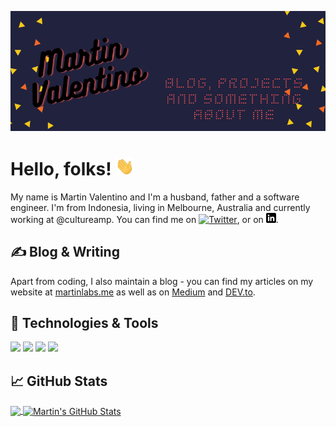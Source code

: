 [![Social banner for martindavid](https://github.com/martindavid/martindavid/raw/master/assets/github-back.png)](https://martinlabs.me)

# Hello, folks! <img src="https://raw.githubusercontent.com/martindavid/martindavid/master/assets/wave.gif" width="30px">

My name is Martin Valentino and I'm a husband, father and a software engineer. I'm from Indonesia, living in Melbourne, Australia and currently working at @cultureamp. You can find me on [![Twitter][1.2]][1],  or on [![LinkedIn][3.2]][3].


## &#x270d; Blog & Writing

Apart from coding, I also maintain a blog - you can find my articles on my website at [martinlabs.me](https://martinlabs.me/) as well as on [Medium](https://medium.com/@martinlabs) and [DEV.to](https://dev.to/martindavid).

## 🔧 Technologies & Tools

![](https://img.shields.io/badge/Editor-Vim-informational?style=for-the-badge&logo=vim&logoColor=white&color=2bbc8a)
![](https://img.shields.io/badge/Code-Ruby-informational?style=for-the-badge&logo=ruby&logoColor=white&color=2bbc8a)
![](https://img.shields.io/badge/Code-Typescript-informational?style=for-the-badge&logo=typescript&logoColor=white&color=2bbc8a)
![](https://img.shields.io/badge/Code-Python-informational?style=for-the-badge&logo=python&logoColor=white&color=2bbc8a)

## &#x1f4c8; GitHub Stats

<a href="https://github.com/martindavid/martindavid">
  <img align="center" src="https://github-readme-stats.vercel.app/api/top-langs/?username=martindavid&title_color=ffffff&text_color=c9cacc&icon_color=2bbc8a&bg_color=1d1f21" />
</a>
<a href="https://github.com/martindavid/martindavid">
  <img align="center" src="https://github-readme-stats.vercel.app/api?username=martindavid&show_icons=true&line_height=27&count_private=true&title_color=ffffff&text_color=c9cacc&icon_color=2bbc8a&bg_color=1d1f21" alt="Martin's GitHub Stats" />
</a>


<!-- links to social media icons -->

<!-- icons with padding -->

[1.1]: http://i.imgur.com/tXSoThF.png (twitter icon with padding)
[2.1]: http://i.imgur.com/0o48UoR.png (github icon with padding)

<!-- icons without padding -->

[1.2]: http://i.imgur.com/wWzX9uB.png (twitter icon without padding)
[2.2]: http://i.imgur.com/9I6NRUm.png (github icon without padding)
[3.2]: https://raw.githubusercontent.com/martindavid/martindavid/master/assets/linkedin.png (LinkedIn icon without padding)

<!-- links to your social media accounts -->

[1]: https://twitter.com/wackyshut
[2]: https://github.com/martindavid
[3]: https://www.linkedin.com/in/martinsiagian/

